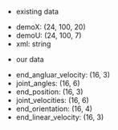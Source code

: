 * existing data

- demoX: (24, 100, 20)
- demoU: (24, 100, 7)
- xml: string

* our data

- end_angluar_velocity: (16, 3)
- joint_angles: (16, 6)
- end_position: (16, 3)
- joint_velocities: (16, 6)
- end_orientation: (16, 4)
- end_linear_velocity: (16, 3)
